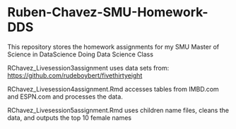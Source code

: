 # Ruben-Chavez-SMU-Homework-DDS

This repository stores the homework assignments for my SMU Master of Science in DataScience Doing Data Science Class

RChavez_Livesession3assignment uses data sets from: https://github.com/rudeboybert/fivethirtyeight

RChavez_Livesession4assignment.Rmd accesses tables from IMBD.com and ESPN.com and processes the data.

RChavez_Livesession5assignment.Rmd uses children name files, cleans the data, and outputs the top 10 female names

